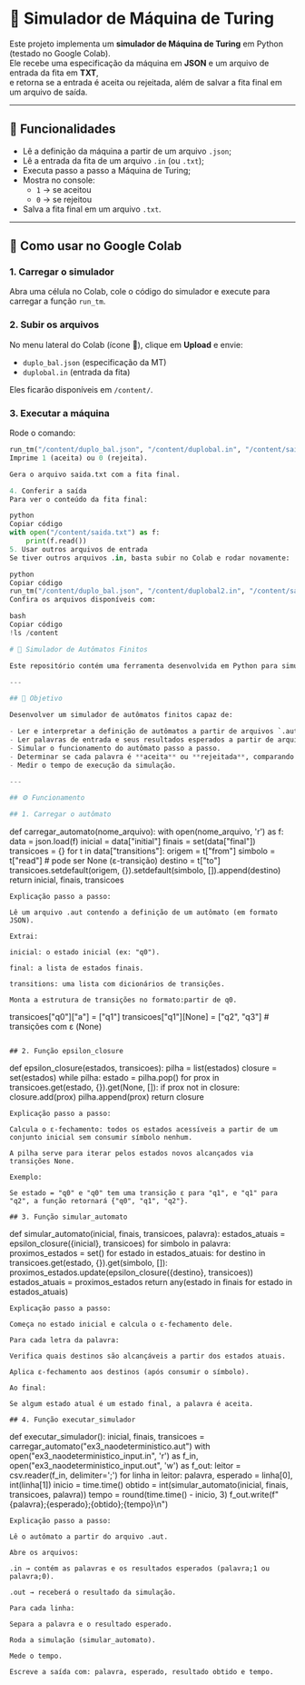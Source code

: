# 🧮 Simulador de Máquina de Turing

Este projeto implementa um **simulador de Máquina de Turing** em Python (testado no Google Colab).  
Ele recebe uma especificação da máquina em **JSON** e um arquivo de entrada da fita em **TXT**,  
e retorna se a entrada é aceita ou rejeitada, além de salvar a fita final em um arquivo de saída.

---

## 📌 Funcionalidades
- Lê a definição da máquina a partir de um arquivo `.json`;
- Lê a entrada da fita de um arquivo `.in` (ou `.txt`);
- Executa passo a passo a Máquina de Turing;
- Mostra no console:
  - `1` → se aceitou
  - `0` → se rejeitou
- Salva a fita final em um arquivo `.txt`.

---

## 🚀 Como usar no Google Colab

### 1. Carregar o simulador
Abra uma célula no Colab, cole o código do simulador e execute para carregar a função `run_tm`.

### 2. Subir os arquivos
No menu lateral do Colab (ícone 📂), clique em **Upload** e envie:
- `duplo_bal.json` (especificação da MT)
- `duplobal.in` (entrada da fita)

Eles ficarão disponíveis em `/content/`.

### 3. Executar a máquina
Rode o comando:

```python
run_tm("/content/duplo_bal.json", "/content/duplobal.in", "/content/saida.txt")
Imprime 1 (aceita) ou 0 (rejeita).

Gera o arquivo saida.txt com a fita final.

4. Conferir a saída
Para ver o conteúdo da fita final:

python
Copiar código
with open("/content/saida.txt") as f:
    print(f.read())
5. Usar outros arquivos de entrada
Se tiver outros arquivos .in, basta subir no Colab e rodar novamente:

python
Copiar código
run_tm("/content/duplo_bal.json", "/content/duplobal2.in", "/content/saida2.txt")
Confira os arquivos disponíveis com:

bash
Copiar código
!ls /content

# 🧮 Simulador de Autômatos Finitos

Este repositório contém uma ferramenta desenvolvida em Python para simulação de **autômatos finitos determinísticos (AFD)** e **não determinísticos (AFND)**, com suporte a transições vazias (ε). O projeto foi implementado em um notebook Jupyter (Google Colab) e utiliza arquivos de entrada `.aut` (definição do autômato) e `.in` (palavras a serem testadas).

---

## 📌 Objetivo

Desenvolver um simulador de autômatos finitos capaz de:

- Ler e interpretar a definição de autômatos a partir de arquivos `.aut` no formato JSON.
- Ler palavras de entrada e seus resultados esperados a partir de arquivos `.in`.
- Simular o funcionamento do autômato passo a passo.
- Determinar se cada palavra é **aceita** ou **rejeitada**, comparando com o resultado esperado.
- Medir o tempo de execução da simulação.

---

## ⚙️ Funcionamento

## 1. Carregar o autômato

```
def carregar_automato(nome_arquivo):
    with open(nome_arquivo, 'r') as f:
        data = json.load(f)
    inicial = data["initial"]
    finais = set(data["final"])
    transicoes = {}
    for t in data["transitions"]:
        origem = t["from"]
        simbolo = t["read"]  # pode ser None (ε-transição)
        destino = t["to"]
        transicoes.setdefault(origem, {}).setdefault(simbolo, []).append(destino)
    return inicial, finais, transicoes
```
Explicação passo a passo:

Lê um arquivo .aut contendo a definição de um autômato (em formato JSON).

Extrai:

inicial: o estado inicial (ex: "q0").

final: a lista de estados finais.

transitions: uma lista com dicionários de transições.

Monta a estrutura de transições no formato:partir de q0.
```
transicoes["q0"]["a"] = ["q1"]
transicoes["q1"][None] = ["q2", "q3"]  # transições com ε (None)
```

## 2. Função epsilon_closure

```
def epsilon_closure(estados, transicoes):
    pilha = list(estados)
    closure = set(estados)
    while pilha:
        estado = pilha.pop()
        for prox in transicoes.get(estado, {}).get(None, []):
            if prox not in closure:
                closure.add(prox)
                pilha.append(prox)
    return closure
```
Explicação passo a passo:

Calcula o ε-fechamento: todos os estados acessíveis a partir de um conjunto inicial sem consumir símbolo nenhum.

A pilha serve para iterar pelos estados novos alcançados via transições None.

Exemplo:

Se estado = "q0" e "q0" tem uma transição ε para "q1", e "q1" para "q2", a função retornará {"q0", "q1", "q2"}.

## 3. Função simular_automato

```
def simular_automato(inicial, finais, transicoes, palavra):
    estados_atuais = epsilon_closure({inicial}, transicoes)
    for simbolo in palavra:
        proximos_estados = set()
        for estado in estados_atuais:
            for destino in transicoes.get(estado, {}).get(simbolo, []):
                proximos_estados.update(epsilon_closure({destino}, transicoes))
        estados_atuais = proximos_estados
    return any(estado in finais for estado in estados_atuais)
```
Explicação passo a passo:

Começa no estado inicial e calcula o ε-fechamento dele.

Para cada letra da palavra:

Verifica quais destinos são alcançáveis a partir dos estados atuais.

Aplica ε-fechamento aos destinos (após consumir o símbolo).

Ao final:

Se algum estado atual é um estado final, a palavra é aceita.

## 4. Função executar_simulador

```
def executar_simulador():
    inicial, finais, transicoes = carregar_automato("ex3_naodeterministico.aut")
    with open("ex3_naodeterministico_input.in", 'r') as f_in, open("ex3_naodeterministico_input.out", 'w') as f_out:
        leitor = csv.reader(f_in, delimiter=';')
        for linha in leitor:
            palavra, esperado = linha[0], int(linha[1])
            inicio = time.time()
            obtido = int(simular_automato(inicial, finais, transicoes, palavra))
            tempo = round(time.time() - inicio, 3)
            f_out.write(f"{palavra};{esperado};{obtido};{tempo}\n")
```
Explicação passo a passo:

Lê o autômato a partir do arquivo .aut.

Abre os arquivos:

.in → contém as palavras e os resultados esperados (palavra;1 ou palavra;0).

.out → receberá o resultado da simulação.

Para cada linha:

Separa a palavra e o resultado esperado.

Roda a simulação (simular_automato).

Mede o tempo.

Escreve a saída com: palavra, esperado, resultado obtido e tempo.




